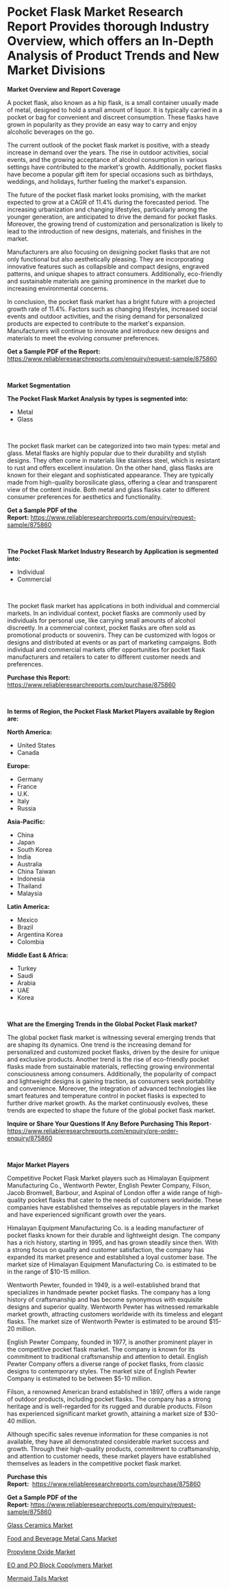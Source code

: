 <p><h1>Pocket Flask Market Research Report Provides thorough Industry Overview, which offers an In-Depth Analysis of Product Trends and New Market Divisions</h1></p><p><strong>Market Overview and Report Coverage</strong></p>
<p><p>A pocket flask, also known as a hip flask, is a small container usually made of metal, designed to hold a small amount of liquor. It is typically carried in a pocket or bag for convenient and discreet consumption. These flasks have grown in popularity as they provide an easy way to carry and enjoy alcoholic beverages on the go.</p><p>The current outlook of the pocket flask market is positive, with a steady increase in demand over the years. The rise in outdoor activities, social events, and the growing acceptance of alcohol consumption in various settings have contributed to the market's growth. Additionally, pocket flasks have become a popular gift item for special occasions such as birthdays, weddings, and holidays, further fueling the market's expansion.</p><p>The future of the pocket flask market looks promising, with the market expected to grow at a CAGR of 11.4% during the forecasted period. The increasing urbanization and changing lifestyles, particularly among the younger generation, are anticipated to drive the demand for pocket flasks. Moreover, the growing trend of customization and personalization is likely to lead to the introduction of new designs, materials, and finishes in the market.</p><p>Manufacturers are also focusing on designing pocket flasks that are not only functional but also aesthetically pleasing. They are incorporating innovative features such as collapsible and compact designs, engraved patterns, and unique shapes to attract consumers. Additionally, eco-friendly and sustainable materials are gaining prominence in the market due to increasing environmental concerns.</p><p>In conclusion, the pocket flask market has a bright future with a projected growth rate of 11.4%. Factors such as changing lifestyles, increased social events and outdoor activities, and the rising demand for personalized products are expected to contribute to the market's expansion. Manufacturers will continue to innovate and introduce new designs and materials to meet the evolving consumer preferences.</p></p>
<p><strong>Get a Sample PDF of the Report:</strong> <a href="https://www.reliableresearchreports.com/enquiry/request-sample/875860">https://www.reliableresearchreports.com/enquiry/request-sample/875860</a></p>
<p>&nbsp;</p>
<p><strong>Market Segmentation</strong></p>
<p><strong>The Pocket Flask Market Analysis by types is segmented into:</strong></p>
<p><ul><li>Metal</li><li>Glass</li></ul></p>
<p>&nbsp;</p>
<p><p>The pocket flask market can be categorized into two main types: metal and glass. Metal flasks are highly popular due to their durability and stylish designs. They often come in materials like stainless steel, which is resistant to rust and offers excellent insulation. On the other hand, glass flasks are known for their elegant and sophisticated appearance. They are typically made from high-quality borosilicate glass, offering a clear and transparent view of the content inside. Both metal and glass flasks cater to different consumer preferences for aesthetics and functionality.</p></p>
<p><strong>Get a Sample PDF of the Report:</strong>&nbsp;<a href="https://www.reliableresearchreports.com/enquiry/request-sample/875860">https://www.reliableresearchreports.com/enquiry/request-sample/875860</a></p>
<p>&nbsp;</p>
<p><strong>The Pocket Flask Market Industry Research by Application is segmented into:</strong></p>
<p><ul><li>Individual</li><li>Commercial</li></ul></p>
<p>&nbsp;</p>
<p><p>The pocket flask market has applications in both individual and commercial markets. In an individual context, pocket flasks are commonly used by individuals for personal use, like carrying small amounts of alcohol discreetly. In a commercial context, pocket flasks are often sold as promotional products or souvenirs. They can be customized with logos or designs and distributed at events or as part of marketing campaigns. Both individual and commercial markets offer opportunities for pocket flask manufacturers and retailers to cater to different customer needs and preferences.</p></p>
<p><strong>Purchase this Report:</strong>&nbsp; <a href="https://www.reliableresearchreports.com/purchase/875860">https://www.reliableresearchreports.com/purchase/875860</a></p>
<p>&nbsp;</p>
<p><strong>In terms of Region, the Pocket Flask Market Players available by Region are:</strong></p>
<p>
    <p> <strong> North America: </strong>
        <ul>
            <li>United States</li>
            <li>Canada</li>
        </ul>
        </p> 
    <p> <strong> Europe: </strong>
        <ul>
            <li>Germany</li>
            <li>France</li>
            <li>U.K.</li>
            <li>Italy</li>
            <li>Russia</li>
        </ul>
        </p> 
    <p> <strong> Asia-Pacific: </strong>
        <ul>
            <li>China</li>
            <li>Japan</li>
            <li>South Korea</li>
            <li>India</li>
            <li>Australia</li>
            <li>China Taiwan</li>
            <li>Indonesia</li>
            <li>Thailand</li>
            <li>Malaysia</li>
        </ul>
        </p> 
    <p> <strong> Latin America: </strong>
        <ul>
            <li>Mexico</li>
            <li>Brazil</li>
            <li>Argentina Korea</li>
            <li>Colombia</li>
        </ul>
        </p> 
    <p> <strong> Middle East & Africa: </strong>
        <ul>
            <li>Turkey</li>
            <li>Saudi</li>
            <li>Arabia</li>
            <li>UAE</li>
            <li>Korea</li>
        </ul>
    </p>
    </p>
<p>&nbsp;</p>
<p><strong>What are the Emerging Trends in the Global Pocket Flask market?</strong></p>
<p><p>The global pocket flask market is witnessing several emerging trends that are shaping its dynamics. One trend is the increasing demand for personalized and customized pocket flasks, driven by the desire for unique and exclusive products. Another trend is the rise of eco-friendly pocket flasks made from sustainable materials, reflecting growing environmental consciousness among consumers. Additionally, the popularity of compact and lightweight designs is gaining traction, as consumers seek portability and convenience. Moreover, the integration of advanced technologies like smart features and temperature control in pocket flasks is expected to further drive market growth. As the market continuously evolves, these trends are expected to shape the future of the global pocket flask market.</p></p>
<p><strong>Inquire or Share Your Questions If Any Before Purchasing This Report</strong>- <a href="https://www.reliableresearchreports.com/enquiry/pre-order-enquiry/875860">https://www.reliableresearchreports.com/enquiry/pre-order-enquiry/875860</a></p>
<p>&nbsp;</p>
<p><strong>Major Market Players</strong></p>
<p><p>Competitive Pocket Flask Market players such as Himalayan Equipment Manufacturing Co., Wentworth Pewter, English Pewter Company, Filson, Jacob Bromwell, Barbour, and Aspinal of London offer a wide range of high-quality pocket flasks that cater to the needs of customers worldwide. These companies have established themselves as reputable players in the market and have experienced significant growth over the years.</p><p>Himalayan Equipment Manufacturing Co. is a leading manufacturer of pocket flasks known for their durable and lightweight design. The company has a rich history, starting in 1995, and has grown steadily since then. With a strong focus on quality and customer satisfaction, the company has expanded its market presence and established a loyal customer base. The market size of Himalayan Equipment Manufacturing Co. is estimated to be in the range of $10-15 million.</p><p>Wentworth Pewter, founded in 1949, is a well-established brand that specializes in handmade pewter pocket flasks. The company has a long history of craftsmanship and has become synonymous with exquisite designs and superior quality. Wentworth Pewter has witnessed remarkable market growth, attracting customers worldwide with its timeless and elegant flasks. The market size of Wentworth Pewter is estimated to be around $15-20 million.</p><p>English Pewter Company, founded in 1977, is another prominent player in the competitive pocket flask market. The company is known for its commitment to traditional craftsmanship and attention to detail. English Pewter Company offers a diverse range of pocket flasks, from classic designs to contemporary styles. The market size of English Pewter Company is estimated to be between $5-10 million.</p><p>Filson, a renowned American brand established in 1897, offers a wide range of outdoor products, including pocket flasks. The company has a strong heritage and is well-regarded for its rugged and durable products. Filson has experienced significant market growth, attaining a market size of $30-40 million.</p><p>Although specific sales revenue information for these companies is not available, they have all demonstrated considerable market success and growth. Through their high-quality products, commitment to craftsmanship, and attention to customer needs, these market players have established themselves as leaders in the competitive pocket flask market.</p></p>
<p><strong>Purchase this Report:</strong>&nbsp;&nbsp;<a href="https://www.reliableresearchreports.com/purchase/875860">https://www.reliableresearchreports.com/purchase/875860</a></p>
<p></p>
<p><strong>Get a Sample PDF of the Report:</strong>&nbsp;<a href="https://www.reliableresearchreports.com/enquiry/request-sample/875860">https://www.reliableresearchreports.com/enquiry/request-sample/875860</a></p>
<p><p><a href="https://www.reportprime.com/glass-ceramics-r432">Glass Ceramics Market</a></p><p><a href="https://medium.com/@randyhuel1989/food-and-beverage-metal-cans-market-size-growth-forecast-2023-2030-d484dbb7e0d5">Food and Beverage Metal Cans Market</a></p><p><a href="https://www.linkedin.com/pulse/propylene-oxide-market-size-share-global-analysis-report-o4fle/">Propylene Oxide Market</a></p><p><a href="https://issuu.com/reportprime-2/docs/eo-and-po-block-copolymers-market-size-2030.pptx?fr=xKAE9_zU1NQ">EO and PO Block Copolymers Market</a></p><p><a href="https://www.reportprime.com/mermaid-tails-r2950">Mermaid Tails Market</a></p></p>